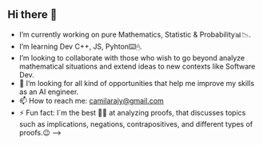 ## Hi there 👋

- I’m currently working on pure Mathematics, Statistic & Probability📊📉.
- I’m learning Dev C++, JS, Pyhton⌨️🖱.
- I’m looking to collaborate with those who wish to go beyond
analyze mathematical situations and extend ideas to new contexts like Software Dev.
- 🤔 I’m looking for all kind of opportunities that help me improve my skills as an AI engineer.
- 📫 How to reach me: camilarajy@gmail.com
- ⚡ Fun fact: I´m the best 👸🏻 at analyzing proofs, that discusses topics such as implications, negations,
contrapositives, and different types of proofs.😉
-->
